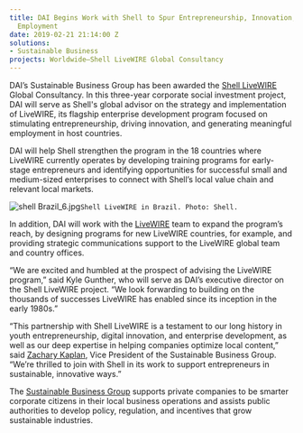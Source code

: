 ```yaml
---
title: DAI Begins Work with Shell to Spur Entrepreneurship, Innovation, and Local
  Employment
date: 2019-02-21 21:14:00 Z
solutions:
- Sustainable Business
projects: Worldwide—Shell LiveWIRE Global Consultancy
---
```


DAI’s Sustainable Business Group has been awarded the [Shell LiveWIRE](https://www.livewire.shell/) Global Consultancy. In this three-year corporate social investment project, DAI will serve as Shell's global advisor on the strategy and implementation of LiveWIRE, its flagship enterprise development program focused on stimulating entrepreneurship, driving innovation, and generating meaningful employment in host countries. 

DAI will help Shell strengthen the program in the 18 countries where LiveWIRE currently operates by developing training programs for early-stage entrepreneurs and identifying opportunities for successful small and medium-sized enterprises to connect with Shell’s local value chain and relevant local markets.

![shell Brazil_6.jpg](/uploads/shell%20Brazil_6.jpg)`Shell LiveWIRE in Brazil. Photo: Shell.`

In addition, DAI will work with the [LiveWIRE](https://www.dai.com/our-work/projects/worldwide-shell-livewire-global-consultancy) team to expand the program’s reach, by designing programs for new LiveWIRE countries, for example, and providing strategic communications support to the LiveWIRE global team and country offices.

“We are excited and humbled at the prospect of advising the LiveWIRE program,” said Kyle Gunther, who will serve as DAI’s executive director on the Shell LiveWIRE project. “We look forwarding to building on the thousands of successes LiveWIRE has enabled since its inception in the early 1980s.”

“This partnership with Shell LiveWIRE is a testament to our long history in youth entrepreneurship, digital innovation, and enterprise development, as well as our deep expertise in helping companies optimize local content,” said [Zachary Kaplan](https://www.dai.com/who-we-are/our-team/zachary-kaplan), Vice President of the Sustainable Business Group. “We’re thrilled to join with Shell in its work to support entrepreneurs in sustainable, innovative ways.”

The [Sustainable Business Group](https://www.dai.com/our-work/solutions/sustainable-business) supports private companies to be smarter corporate citizens in their local business operations and assists public authorities to develop policy, regulation, and incentives that grow sustainable industries.